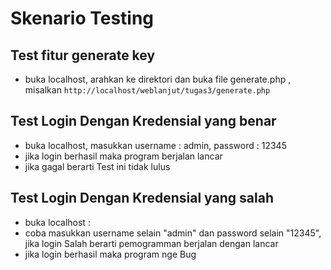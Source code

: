 # Skenario Testing

## Test fitur generate key
- buka localhost, arahkan ke direktori dan buka file generate.php , misalkan `http://localhost/weblanjut/tugas3/generate.php`

## Test Login Dengan Kredensial yang benar
- buka localhost, masukkan username : admin, password : 12345
- jika login berhasil maka program berjalan lancar
- jika gagal berarti Test ini tidak lulus

## Test Login Dengan Kredensial yang salah

- buka localhost :
- coba masukkan username selain "admin" dan password selain "12345", jika login Salah berarti pemogramman berjalan dengan lancar
- jika login berhasil maka program nge Bug